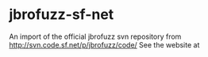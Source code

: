 jbrofuzz-sf-net
===============

An import of the official jbrofuzz svn repository from http://svn.code.sf.net/p/jbrofuzz/code/
See the website at

